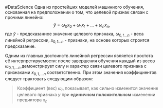 #DataScience 
Одна из простейших моделей машинного обучения, основанная на предположении о том, что целевой признак связан с прочими линейно:
$$\hat{y} = \omega_{0}x_{0}+ \omega_{1}x_{1} + ... + \omega_{n}x_{n},$$
где $\hat{y}$ - предсказанное значение целевого признака,
$\omega_{0,1...n}$ - веса линейной регрессии,
$x_{0,1...n}$ - признаки, на основе которых строится предсказание.

Одним из главных достоинств линейной регрессии является простота её интерпретируемости: после завершения обучения каждый из весов $\omega_{0,1,...n}$ демонстрирует силу и характер связи целевого признака с признаками $x_{0,1,...n}$ соответственно. При этом значения коэффициентов следует трактовать следующим образом:
> Коэффициент (вес) $\omega_{n}$ показывает, как сильно изменится значение целевого признака $y$ при **единичном положительном** изменении предиктора $x_n$